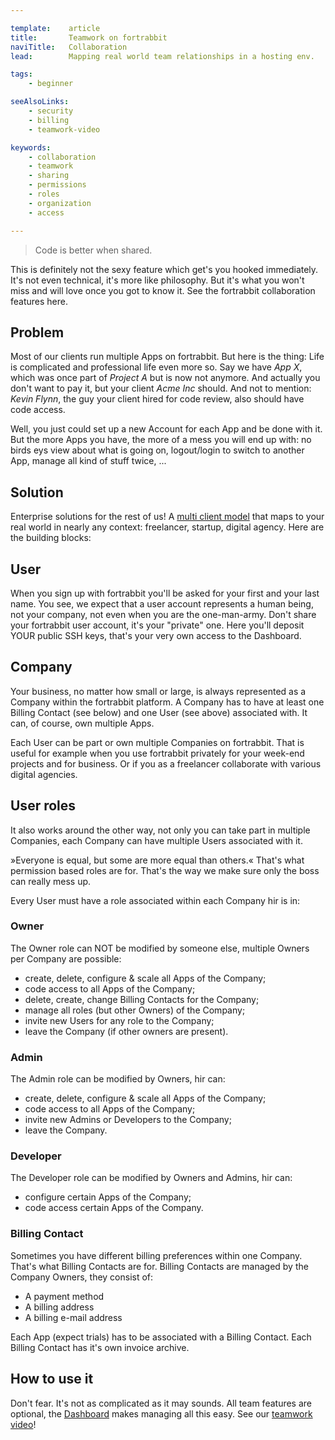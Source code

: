```yaml
---

template:    article
title:       Teamwork on fortrabbit
naviTitle:   Collaboration
lead:        Mapping real world team relationships in a hosting env. 

tags:
    - beginner

seeAlsoLinks:
    - security
    - billing
    - teamwork-video

keywords:
    - collaboration
    - teamwork
    - sharing
    - permissions
    - roles
    - organization
    - access

---
```


> Code is better when shared.

This is definitely not the sexy feature which get's you hooked immediately. It's not even technical, it's more like philosophy. But it's what you won't miss and will love once you got to know it. See the fortrabbit collaboration features here.

## Problem

Most of our clients run multiple Apps on fortrabbit. But here is the thing: Life is complicated and professional life even more so. Say we have _App X_, which was once part of _Project A_ but is now not anymore. And actually you don't want to pay it, but your client _Acme Inc_ should. And not to mention: _Kevin Flynn_, the guy your client hired for code review, also should have code access.

Well, you just could set up a new Account for each App and be done with it. But the more Apps you have, the more of a mess you will end up with: no birds eys view about what is going on, logout/login to switch to another App, manage all kind of stuff twice, ...

## Solution

Enterprise solutions for the rest of us! A [multi client model](https://medium.com/@frank_laemmer/our-multi-client-model-3b965d2f1060) that maps to your real world in nearly any context: freelancer, startup, digital agency. Here are the building blocks:

## User

When you sign up with fortrabbit you'll be asked for your first and your last name. You see, we expect that a user account represents a human being, not your company, not even when you are the one-man-army. Don't share your fortrabbit user account, it's your "private" one. Here you'll deposit YOUR public SSH keys, that's your very own access to the Dashboard.


## Company

Your business, no matter how small or large, is always represented as a Company within the fortrabbit platform. A Company has to have at least one Billing Contact (see below) and one User (see above) associated with. It can, of course, own multiple Apps.

Each User can be part or own multiple Companies on fortrabbit. That is useful for example when you use fortrabbit privately for your week-end projects and for business. Or if you as a freelancer collaborate with various digital agencies.

## User roles

It also works around the other way, not only you can take part in multiple Companies, each Company can have multiple Users associated with it. 

»Everyone is equal, but some are more equal than others.« That's what permission based roles are for. That's the way we make sure only the boss can really mess up.

Every User must have a role associated within each Company hir is in:

### Owner

The Owner role can NOT be modified by someone else, multiple Owners per Company are possible:

* create, delete, configure & scale all Apps of the Company;
* code access to all Apps of the Company;
* delete, create, change Billing Contacts for the Company;
* manage all roles (but other Owners) of the Company;
* invite new Users for any role to the Company;
* leave the Company (if other owners are present).

### Admin

The Admin role can be modified by Owners, hir can:

* create, delete, configure & scale all Apps of the Company;
* code access to all Apps of the Company;
* invite new Admins or Developers to the Company;
* leave the Company.

### Developer

The Developer role can be modified by Owners and Admins, hir can:

* configure certain Apps of the Company;
* code access certain Apps of the Company.

### Billing Contact

Sometimes you have different billing preferences within one Company. That's what Billing Contacts are for. Billing Contacts are managed by the Company Owners, they consist of:

* A payment method
* A billing address
* A billing e-mail address

Each App (expect trials) has to be associated with a Billing Contact. Each Billing Contact has it's own invoice archive.


## How to use it

Don't fear. It's not as complicated as it may sounds. All team features are optional, the [Dashboard](dahsboard) makes managing all this easy. See our [teamwork video](teamwork-video)!


